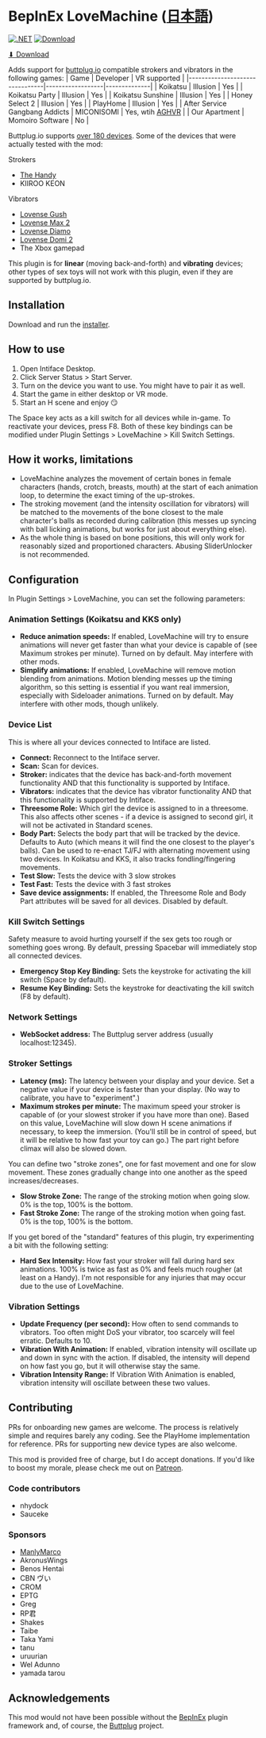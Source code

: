 # BepInEx LoveMachine ([日本語](マニュアル.md))
[![.NET](https://github.com/Sauceke/BepInEx.LoveMachine/actions/workflows/commit.yml/badge.svg)](https://github.com/Sauceke/BepInEx.LoveMachine/actions/workflows/commit.yml)
[![Download](https://img.shields.io/github/downloads/Sauceke/BepInEx.LoveMachine/total)](https://github.com/Sauceke/BepInEx.LoveMachine/releases/latest/download/LoveMachineInstaller.exe)

[⬇ Download](https://github.com/Sauceke/BepInEx.LoveMachine/releases/latest/download/LoveMachineInstaller.exe)

Adds support for [buttplug.io](https://buttplug.io/) compatible strokers and vibrators in the following games:
| Game                           | Developer        | VR supported |
|--------------------------------|------------------|--------------|
| Koikatsu                       | Illusion         | Yes          |
| Koikatsu Party                 | Illusion         | Yes          |
| Koikatsu Sunshine              | Illusion         | Yes          |
| Honey Select 2                 | Illusion         | Yes          |
| PlayHome                       | Illusion         | Yes          |
| After Service Gangbang Addicts | MICONISOMI       | Yes, wtih [AGHVR](https://github.com/Eusth/AGHVR) |
| Our Apartment                  | Momoiro Software | No           |

Buttplug.io supports [over 180 devices](https://iostindex.com/?filter0ButtplugSupport=4). Some of the devices that were actually tested with the mod:

Strokers
* [The Handy](https://www.thehandy.com/?ref=saucekebenfield&utm_source=saucekebenfield&utm_medium=affiliate&utm_campaign=The+Handy+Affiliate+program)
* KIIROO KEON

Vibrators
* [Lovense Gush](https://www.lovense.com/r/f7lki7)
* [Lovense Max 2](https://www.lovense.com/r/k8bbja)
* [Lovense Diamo](https://www.lovense.com/r/54xpc7)
* [Lovense Domi 2](https://www.lovense.com/r/77i51d)
* The Xbox gamepad

This plugin is for **linear** (moving back-and-forth) and **vibrating** devices; other types of sex toys will not work with this plugin, even if they are supported by buttplug.io.

## Installation

Download and run the [installer](https://github.com/Sauceke/BepInEx.LoveMachine/releases/latest/download/LoveMachineInstaller.exe).

## How to use
1. Open Intiface Desktop.
1. Click Server Status > Start Server.
1. Turn on the device you want to use. You might have to pair it as well.
1. Start the game in either desktop or VR mode.
1. Start an H scene and enjoy 😏

The Space key acts as a kill switch for all devices while in-game. To reactivate your devices, press F8. Both of these key bindings can be modified under Plugin Settings > LoveMachine > Kill Switch Settings.

## How it works, limitations
* LoveMachine analyzes the movement of certain bones in female characters (hands, crotch, breasts, mouth) at the start of each animation loop, to determine the exact timing of the up-strokes.
* The stroking movement (and the intensity oscillation for vibrators) will be matched to the movements of the bone closest to the male character's balls as recorded during calibration (this messes up syncing with ball licking animations, but works for just about everything else).
* As the whole thing is based on bone positions, this will only work for reasonably sized and proportioned characters. Abusing SliderUnlocker is not recommended.

## Configuration
In Plugin Settings > LoveMachine, you can set the following parameters:

### Animation Settings (Koikatsu and KKS only)
* **Reduce animation speeds:** If enabled, LoveMachine will try to ensure animations will never get faster than what your device is capable of (see Maximum strokes per minute). Turned on by default. May interfere with other mods.
* **Simplify animations:** If enabled, LoveMachine will remove motion blending from animations. Motion blending messes up the timing algorithm, so this setting is essential if you want real immersion, especially with Sideloader animations. Turned on by default. May interfere with other mods, though unlikely.

### Device List
This is where all your devices connected to Intiface are listed.
* **Connect:** Reconnect to the Intiface server.
* **Scan:** Scan for devices.
* **Stroker:** indicates that the device has back-and-forth movement functionality AND that this functionality is supported by Intiface.
* **Vibrators:** indicates that the device has vibrator functionality AND that this functionality is supported by Intiface.
* **Threesome Role:** Which girl the device is assigned to in a threesome. This also affects other scenes - if a device is assigned to second girl, it will not be activated in Standard scenes.
* **Body Part:** Selects the body part that will be tracked by the device. Defaults to Auto (which means it will find the one closest to the player's balls). Can be used to re-enact TJ/FJ with alternating movement using two devices. In Koikatsu and KKS, it also tracks fondling/fingering movements.
* **Test Slow:** Tests the device with 3 slow strokes
* **Test Fast:** Tests the device with 3 fast strokes
* **Save device assignments:** If enabled, the Threesome Role and Body Part attributes will be saved for all devices. Disabled by default.

### Kill Switch Settings
Safety measure to avoid hurting yourself if the sex gets too rough or something goes wrong. By default, pressing Spacebar will immediately stop all connected devices.
* **Emergency Stop Key Binding:** Sets the keystroke for activating the kill switch (Space by default).
* **Resume Key Binding:** Sets the keystroke for deactivating the kill switch (F8 by default).

### Network Settings
* **WebSocket address:** The Buttplug server address (usually localhost:12345).

### Stroker Settings
* **Latency (ms):** The latency between your display and your device. Set a negative value if your device is faster than your display. (No way to calibrate, you have to "experiment".)
* **Maximum strokes per minute:** The maximum speed your stroker is capable of (or your slowest stroker if you have more than one). Based on this value, LoveMachine will slow down H scene animations if necessary, to keep the immersion. (You'll still be in control of speed, but it will be relative to how fast your toy can go.) The part right before climax will also be slowed down.

You can define two "stroke zones", one for fast movement and one for slow movement. These zones gradually change into one another as the speed increases/decreases.
* **Slow Stroke Zone:** The range of the stroking motion when going slow. 0% is the top, 100% is the bottom.
* **Fast Stroke Zone:** The range of the stroking motion when going fast. 0% is the top, 100% is the bottom.

If you get bored of the "standard" features of this plugin, try experimenting a bit with the following setting:
* **Hard Sex Intensity:** How fast your stroker will fall during hard sex animations. 100% is twice as fast as 0% and feels much rougher (at least on a Handy). I'm not responsible for any injuries that may occur due to the use of LoveMachine.

### Vibration Settings
* **Update Frequency (per second):** How often to send commands to vibrators. Too often might DoS your vibrator, too scarcely will feel erratic. Defaults to 10.
* **Vibration With Animation:** If enabled, vibration intensity will oscillate up and down in sync with the action. If disabled, the intensity will depend on how fast you go, but it will otherwise stay the same.
* **Vibration Intensity Range:** If Vibration With Animation is enabled, vibration intensity will oscillate between these two values.

## Contributing
PRs for onboarding new games are welcome. The process is relatively simple and requires barely any coding. See the PlayHome implementation for reference. PRs for supporting new device types are also welcome.

This mod is provided free of charge, but I do accept donations. If you'd like to boost my morale, please check me out on [Patreon](https://www.patreon.com/sauceke).

### Code contributors
* nhydock
* Sauceke

### Sponsors
* [ManlyMarco](https://github.com/ManlyMarco)
* AkronusWings
* Benos Hentai
* CBN ヴい
* CROM
* EPTG
* Greg
* RP君
* Shakes
* Taibe
* Taka Yami
* tanu
* uruurian
* Wel Adunno
* yamada tarou

## Acknowledgements
This mod would not have been possible without the [BepInEx](https://github.com/BepInEx) plugin framework and, of course, the [Buttplug](https://buttplug.io/) project.
